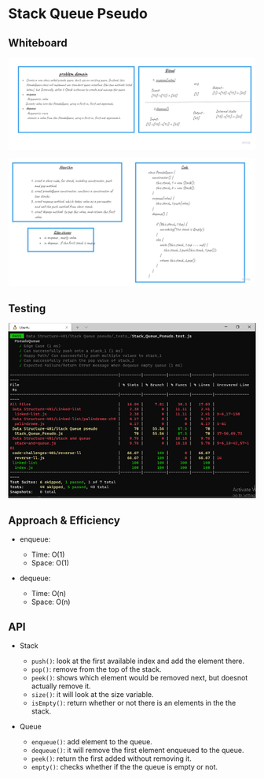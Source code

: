 # Stack Queue Pseudo

 ## Whiteboard 

![img](whiteBoard1.jpg)

![img](whiteBoard2.jpg)

## Testing
![img](pseudoTest.PNG)

## Approach & Efficiency

* enqueue:
  * Time: O(1)
  * Space: O(1)

* dequeue:
  * Time: O(n)
  * Space: O(n)

## API

* Stack

  * `push()`: look at the first available index and add the element there.
  * `pop()`: remove from the top of the stack.
  * `peek()`: shows which element would be removed next, but doesnot actually remove it.
  * `size()`: it will look at the size variable.
  * `isEmpty()`: return whether or not there is an elements in the the stack.

* Queue
  * `enqueue()`: add element to the queue.
  * `dequeue()`: it will remove the first element enqueued to the queue.
  * `peek()`: return the first added without removing it.
  * `empty()`: checks whether if the the queue is empty or not.



